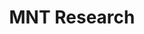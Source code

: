 ---
codehost: https://github.com/https://github.com/mntmn
logohandle: mntre
sort: mntre
title: MNT Research
twitter: https://x.com/mntmn
website: https://mntre.com/
---